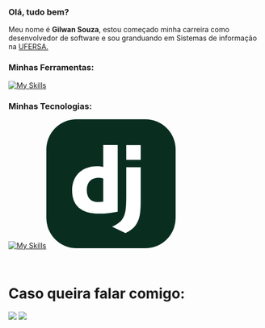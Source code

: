 
### Olá, tudo bem? 
Meu nome é **Gilwan Souza**, estou começado minha carreira como desenvolvedor de software e sou granduando em Sistemas de informação na [UFERSA.](https://ufersa.edu.br/)

### Minhas Ferramentas:

[![My Skills](https://skillicons.dev/icons?i=vscode,github,spring)](https://skillicons.dev)

### Minhas Tecnologias:

[![My Skills](https://skillicons.dev/icons?i=html,css,py,java,mongodb,postgres,django)](https://skillicons.dev)<svg width="256" height="256" viewBox="0 0 256 256" fill="none" xmlns="http://www.w3.org/2000/svg">
<rect width="256" height="256" rx="60" fill="#092E20"/>
<path d="M112.689 51H141.304V183.45C126.625 186.237 115.848 187.352 104.143 187.352C69.2093 187.351 51 171.559 51 141.271C51 112.098 70.3253 93.1471 100.24 93.1471C104.885 93.1471 108.415 93.5175 112.689 94.6323V51ZM112.689 117.671C109.345 116.558 106.558 116.186 103.028 116.186C88.5346 116.186 80.1725 125.105 80.1725 140.712C80.1725 155.95 88.163 164.311 102.842 164.311C105.999 164.311 108.602 164.125 112.689 163.569V117.671Z" fill="white"/>
<path d="M186.826 95.1893V161.522C186.826 184.378 185.154 195.34 180.137 204.817C175.491 213.923 169.359 219.682 156.724 226L130.153 213.364C142.788 207.419 148.92 202.218 152.821 194.225C156.91 186.05 158.212 176.573 158.212 151.675V95.1893H186.826ZM158.212 51.1519H186.826V80.5102H158.212V51.1519Z" fill="white"/>
</svg>

<br>

# Caso queira falar comigo:

<div> 
  <a href = "mailto:gilwansanttos@gmail.com"><img src="https://img.shields.io/badge/-Gmail-%23333?style=for-the-badge&logo=gmail&logoColor=white" target="_blank"></a>
  <a href="https://www.linkedin.com/in/gilwan-souza-aa1026220/" target="_blank"><img src="https://img.shields.io/badge/-LinkedIn-%230077B5?style=for-the-badge&logo=linkedin&logoColor=white" target="_blank"></a>
</div>
